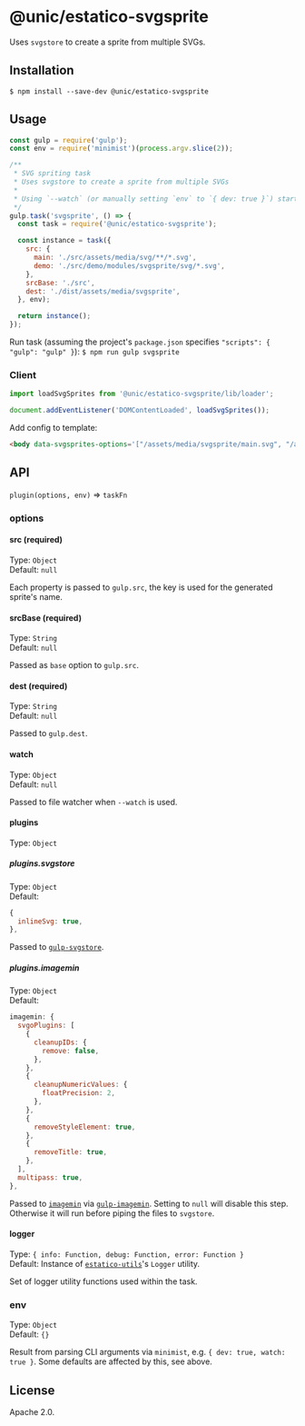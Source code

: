 # @unic/estatico-svgsprite

Uses `svgstore` to create a sprite from multiple SVGs.

## Installation

```
$ npm install --save-dev @unic/estatico-svgsprite
```

## Usage

```js
const gulp = require('gulp');
const env = require('minimist')(process.argv.slice(2));

/**
 * SVG spriting task
 * Uses svgstore to create a sprite from multiple SVGs
 *
 * Using `--watch` (or manually setting `env` to `{ dev: true }`) starts file watcher
 */
gulp.task('svgsprite', () => {
  const task = require('@unic/estatico-svgsprite');

  const instance = task({
    src: {
      main: './src/assets/media/svg/**/*.svg',
      demo: './src/demo/modules/svgsprite/svg/*.svg',
    },
    srcBase: './src',
    dest: './dist/assets/media/svgsprite',
  }, env);

  return instance();
});
```

Run task (assuming the project's `package.json` specifies `"scripts": { "gulp": "gulp" }`):
`$ npm run gulp svgsprite`

### Client

```js
import loadSvgSprites from '@unic/estatico-svgsprite/lib/loader';

document.addEventListener('DOMContentLoaded', loadSvgSprites());
```

Add config to template:
```html
<body data-svgsprites-options='["/assets/media/svgsprite/main.svg", "/assets/media/svgsprite/demo.svg"]'>
```

## API

`plugin(options, env)` => `taskFn`

### options

#### src (required)

Type: `Object`<br>
Default: `null`

Each property is passed to `gulp.src`, the key is used for the generated sprite's name.

#### srcBase (required)

Type: `String`<br>
Default: `null`

Passed as `base` option to `gulp.src`.

#### dest (required)

Type: `String`<br>
Default: `null`

Passed to `gulp.dest`.

#### watch

Type: `Object`<br>
Default: `null`

Passed to file watcher when `--watch` is used.

#### plugins

Type: `Object`

##### plugins.svgstore

Type: `Object`<br>
Default:
```js
{
  inlineSvg: true,
},
```

Passed to [`gulp-svgstore`](https://www.npmjs.com/package/gulp-svgstore).

##### plugins.imagemin

Type: `Object`<br>
Default:
```js
imagemin: {
  svgoPlugins: [
    {
      cleanupIDs: {
        remove: false,
      },
    },
    {
      cleanupNumericValues: {
        floatPrecision: 2,
      },
    },
    {
      removeStyleElement: true,
    },
    {
      removeTitle: true,
    },
  ],
  multipass: true,
},
```

Passed to [`imagemin`](https://www.npmjs.com/package/imagemin) via [`gulp-imagemin`](https://www.npmjs.com/package/gulp-imagemin). Setting to `null` will disable this step. Otherwise it will run before piping the files to `svgstore`.

#### logger

Type: `{ info: Function, debug: Function, error: Function }`<br>
Default: Instance of [`estatico-utils`](../estatico-utils)'s `Logger` utility.

Set of logger utility functions used within the task.

### env

Type: `Object`<br>
Default: `{}`

Result from parsing CLI arguments via `minimist`, e.g. `{ dev: true, watch: true }`. Some defaults are affected by this, see above.

## License

Apache 2.0.
